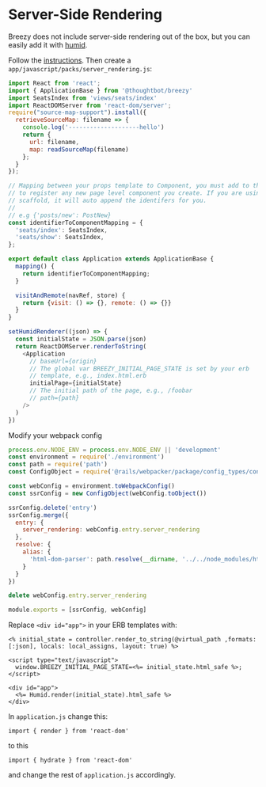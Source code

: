 # Server-Side Rendering

Breezy does not include server-side rendering out of the box, but you can easily
add it with [humid](https://github.com/thoughtbot/humid).

Follow the [instructions](https://github.com/thoughtbot/humid.md#installation).
Then create a `app/javascript/packs/server_rendering.js`:

```javascript
import React from 'react';
import { ApplicationBase } from '@thoughtbot/breezy'
import SeatsIndex from 'views/seats/index'
import ReactDOMServer from 'react-dom/server';
require("source-map-support").install({
  retrieveSourceMap: filename => {
    console.log('--------------------hello')
    return {
      url: filename,
      map: readSourceMap(filename)
    };
  }
});

// Mapping between your props template to Component, you must add to this
// to register any new page level component you create. If you are using the
// scaffold, it will auto append the identifers for you.
//
// e.g {'posts/new': PostNew}
const identifierToComponentMapping = {
  'seats/index': SeatsIndex,
  'seats/show': SeatsIndex,
};

export default class Application extends ApplicationBase {
  mapping() {
    return identifierToComponentMapping;
  }

  visitAndRemote(navRef, store) {
    return {visit: () => {}, remote: () => {}}
  }
}

setHumidRenderer((json) => {
  const initialState = JSON.parse(json)
  return ReactDOMServer.renderToString(
    <Application
      // baseUrl={origin}
      // The global var BREEZY_INITIAL_PAGE_STATE is set by your erb
      // template, e.g., index.html.erb
      initialPage={initialState}
      // The initial path of the page, e.g., /foobar
      // path={path}
    />
  )
})
```

Modify your webpack config

```javascript
process.env.NODE_ENV = process.env.NODE_ENV || 'development'
const environment = require('./environment')
const path = require('path')
const ConfigObject = require('@rails/webpacker/package/config_types/config_object')

const webConfig = environment.toWebpackConfig()
const ssrConfig = new ConfigObject(webConfig.toObject())

ssrConfig.delete('entry')
ssrConfig.merge({
  entry: {
    server_rendering: webConfig.entry.server_rendering
  },
  resolve: {
    alias: {
      'html-dom-parser': path.resolve(__dirname, '../../node_modules/html-dom-parser/lib/server/html-to-dom')
    }
  }
})

delete webConfig.entry.server_rendering

module.exports = [ssrConfig, webConfig]
```

Replace `<div id="app">` in your ERB templates with:

```erb
<% initial_state = controller.render_to_string(@virtual_path ,formats: [:json], locals: local_assigns, layout: true) %>

<script type="text/javascript">
  window.BREEZY_INITIAL_PAGE_STATE=<%= initial_state.html_safe %>;
</script>

<div id="app">
  <%= Humid.render(initial_state).html_safe %>
</div>
```

In `application.js` change this:

```
import { render } from 'react-dom'
```

to this

```
import { hydrate } from 'react-dom'
```

and change the rest of `application.js` accordingly.

